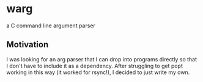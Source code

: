# warg
a C command line argument parser

## Motivation
I was looking for an arg parser that I can drop into programs directly so that I don't have to include it as a dependency. After struggling to get popt working in this way (it worked for rsync!), I decided to just write my own.
